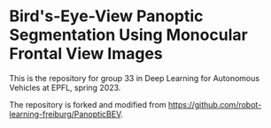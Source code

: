 # Bird's-Eye-View Panoptic Segmentation Using Monocular Frontal View Images

This is the repository for group 33 in Deep Learning for Autonomous Vehicles at EPFL, spring 2023.

The repository is forked and modified from https://github.com/robot-learning-freiburg/PanopticBEV.

